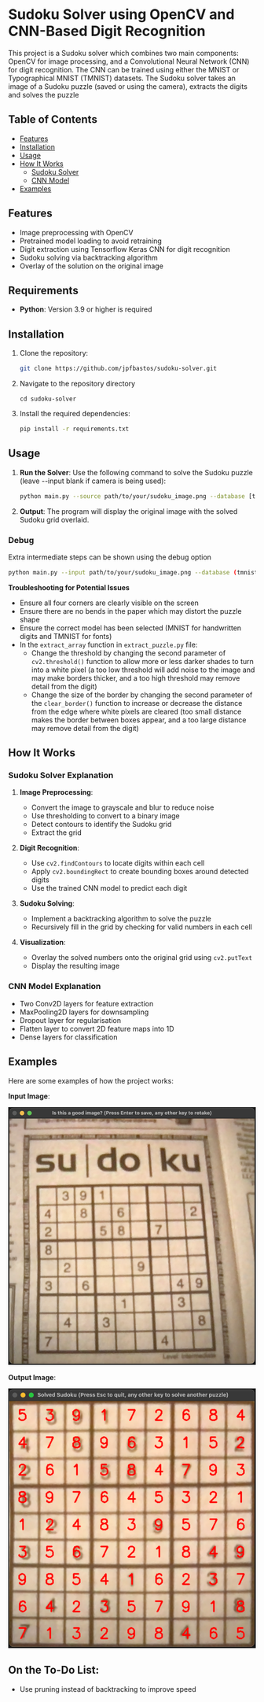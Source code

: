 # Sudoku Solver using OpenCV and CNN-Based Digit Recognition

This project is a Sudoku solver which combines two main components: OpenCV for image processing, and a Convolutional Neural Network (CNN) for digit recognition. The CNN can be trained using either the MNIST or Typographical MNIST (TMNIST) datasets. The Sudoku solver takes an image of a Sudoku puzzle (saved or using the camera), extracts the digits and solves the puzzle

## Table of Contents
- [Features](#features)
- [Installation](#installation)
- [Usage](#usage)
- [How It Works](#how-it-works)
  - [Sudoku Solver](#sudoku-solver-explanation)
  - [CNN Model](#cnn-model-explanation)
- [Examples](#examples)

## Features
  - Image preprocessing with OpenCV
  - Pretrained model loading to avoid retraining
  - Digit extraction using Tensorflow Keras CNN for digit recognition
  - Sudoku solving via backtracking algorithm
  - Overlay of the solution on the original image

## Requirements

- **Python**: Version 3.9 or higher is required

## Installation

1. Clone the repository:
    ```bash
    git clone https://github.com/jpfbastos/sudoku-solver.git
    ```
2. Navigate to the repository directory
    ```
    cd sudoku-solver
    ```

3. Install the required dependencies:
    ```bash
    pip install -r requirements.txt
    ```

## Usage

1. **Run the Solver**: Use the following command to solve the Sudoku puzzle (leave --input blank if camera is being used):
    ```bash
    python main.py --source path/to/your/sudoku_image.png --database [tmnist (default) or mnist]
    ```
2. **Output**: The program will display the original image with the solved Sudoku grid overlaid.

### Debug

Extra intermediate steps can be shown using the debug option
  ```bash
  python main.py --input path/to/your/sudoku_image.png --database (tmnist or mnist) --debug (read_puzzle, extract_array or all)
  ```
**Troubleshooting for Potential Issues**
- Ensure all four corners are clearly visible on the screen
- Ensure there are no bends in the paper which may distort the puzzle shape
- Ensure the correct model has been selected (MNIST for handwritten digits and TMNIST for fonts)
- In the `extract_array` function in `extract_puzzle.py` file:
  - Change the threshold by changing the second parameter of `cv2.threshold()` function to allow more or less darker shades to turn into a white pixel (a too low threshold will add noise to the image and may make borders thicker, and a too high threshold may remove detail from the digit)
  - Change the size of the border by changing the second parameter of the `clear_border()` function to increase or decrease the distance from the edge where white pixels are cleared (too small distance makes the border between boxes appear, and a too large distance may remove detail from the digit)

## How It Works

### Sudoku Solver Explanation

1. **Image Preprocessing**:
    - Convert the image to grayscale and blur to reduce noise
    - Use thresholding to convert to a binary image
    - Detect contours to identify the Sudoku grid
    - Extract the grid

2. **Digit Recognition**:
    - Use `cv2.findContours` to locate digits within each cell
    - Apply `cv2.boundingRect` to create bounding boxes around detected digits
    - Use the trained CNN model to predict each digit

3. **Sudoku Solving**:
    - Implement a backtracking algorithm to solve the puzzle
    - Recursively fill in the grid by checking for valid numbers in each cell

4. **Visualization**:
    - Overlay the solved numbers onto the original grid using `cv2.putText`
    - Display the resulting image

### CNN Model Explanation

- Two Conv2D layers for feature extraction
- MaxPooling2D layers for downsampling
- Dropout layer for regularisation
- Flatten layer to convert 2D feature maps into 1D
- Dense layers for classification

## Examples

Here are some examples of how the project works:

**Input Image**:

<img src="examples/sudoku_cam_input.png" alt="Input image from camera" width="600"/>

**Output Image**:

<img src="examples/sudoku_cam_output.png" alt="Output from image taken using camera" width="600"/>


## On the To-Do List:
- Use pruning instead of backtracking to improve speed
